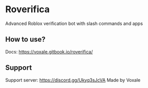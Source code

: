 # Roverifica
Advanced Roblox verification bot with slash commands and apps

## How to use?

Docs: https://voxale.gitbook.io/roverifica/

## Support
Support server: https://discord.gg/Ukyq3sJcVA
Made by Voxale
